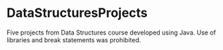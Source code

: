 # DataStructuresProjects
Five projects from Data Structures course developed using Java. Use of libraries and break statements was prohibited.
